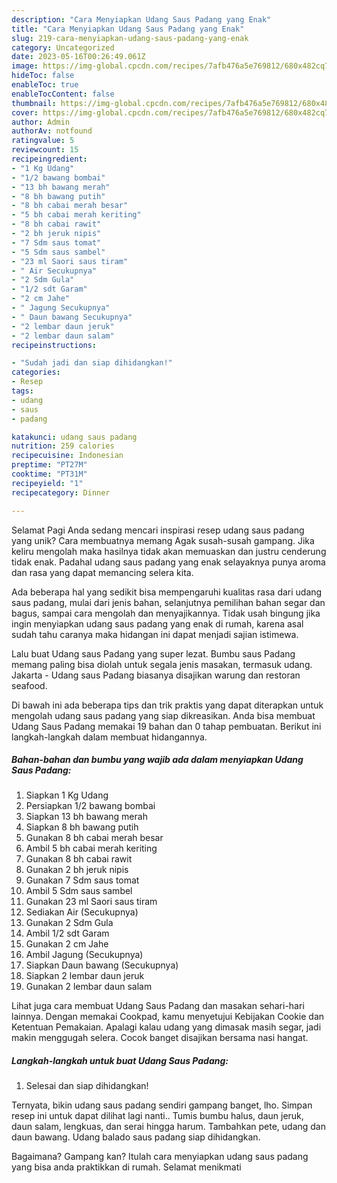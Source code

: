 ```yaml
---
description: "Cara Menyiapkan Udang Saus Padang yang Enak"
title: "Cara Menyiapkan Udang Saus Padang yang Enak"
slug: 219-cara-menyiapkan-udang-saus-padang-yang-enak
category: Uncategorized
date: 2023-05-16T00:26:49.061Z
image: https://img-global.cpcdn.com/recipes/7afb476a5e769812/680x482cq70/udang-saus-padang-foto-resep-utama.jpg
hideToc: false
enableToc: true
enableTocContent: false
thumbnail: https://img-global.cpcdn.com/recipes/7afb476a5e769812/680x482cq70/udang-saus-padang-foto-resep-utama.jpg
cover: https://img-global.cpcdn.com/recipes/7afb476a5e769812/680x482cq70/udang-saus-padang-foto-resep-utama.jpg
author: Admin
authorAv: notfound
ratingvalue: 5
reviewcount: 15
recipeingredient:
- "1 Kg Udang"
- "1/2 bawang bombai"
- "13 bh bawang merah"
- "8 bh bawang putih"
- "8 bh cabai merah besar"
- "5 bh cabai merah keriting"
- "8 bh cabai rawit"
- "2 bh jeruk nipis"
- "7 Sdm saus tomat"
- "5 Sdm saus sambel"
- "23 ml Saori saus tiram"
- " Air Secukupnya"
- "2 Sdm Gula"
- "1/2 sdt Garam"
- "2 cm Jahe"
- " Jagung Secukupnya"
- " Daun bawang Secukupnya"
- "2 lembar daun jeruk"
- "2 lembar daun salam"
recipeinstructions:

- "Sudah jadi dan siap dihidangkan!"
categories:
- Resep
tags:
- udang
- saus
- padang

katakunci: udang saus padang 
nutrition: 259 calories
recipecuisine: Indonesian
preptime: "PT27M"
cooktime: "PT31M"
recipeyield: "1"
recipecategory: Dinner

---
```



Selamat Pagi Anda sedang mencari inspirasi resep udang saus padang yang unik? Cara membuatnya memang Agak susah-susah gampang. Jika keliru mengolah maka hasilnya tidak akan memuaskan dan justru cenderung tidak enak. Padahal udang saus padang yang enak selayaknya punya aroma dan rasa yang dapat memancing selera kita.


Ada beberapa hal yang sedikit bisa mempengaruhi kualitas rasa dari udang saus padang, mulai dari jenis bahan, selanjutnya pemilihan bahan segar dan bagus, sampai cara mengolah dan menyajikannya. Tidak usah bingung jika ingin menyiapkan udang saus padang yang enak di rumah, karena asal sudah tahu caranya maka hidangan ini dapat menjadi sajian istimewa.

Lalu buat Udang saus Padang yang super lezat. Bumbu saus Padang memang paling bisa diolah untuk segala jenis masakan, termasuk udang. Jakarta - Udang saus Padang biasanya disajikan warung dan restoran seafood.


Di bawah ini ada beberapa tips dan trik praktis yang dapat diterapkan untuk mengolah udang saus padang yang siap dikreasikan. Anda bisa membuat Udang Saus Padang memakai 19 bahan dan 0 tahap pembuatan. Berikut ini langkah-langkah dalam membuat hidangannya.

<!--inarticleads1-->

##### Bahan-bahan dan bumbu yang wajib ada dalam menyiapkan Udang Saus Padang:

1. Siapkan 1 Kg Udang
1. Persiapkan 1/2 bawang bombai
1. Siapkan 13 bh bawang merah
1. Siapkan 8 bh bawang putih
1. Gunakan 8 bh cabai merah besar
1. Ambil 5 bh cabai merah keriting
1. Gunakan 8 bh cabai rawit
1. Gunakan 2 bh jeruk nipis
1. Gunakan 7 Sdm saus tomat
1. Ambil 5 Sdm saus sambel
1. Gunakan 23 ml Saori saus tiram
1. Sediakan  Air (Secukupnya)
1. Gunakan 2 Sdm Gula
1. Ambil 1/2 sdt Garam
1. Gunakan 2 cm Jahe
1. Ambil  Jagung (Secukupnya)
1. Siapkan  Daun bawang (Secukupnya)
1. Siapkan 2 lembar daun jeruk
1. Gunakan 2 lembar daun salam


Lihat juga cara membuat Udang Saus Padang dan masakan sehari-hari lainnya. Dengan memakai Cookpad, kamu menyetujui Kebijakan Cookie dan Ketentuan Pemakaian. Apalagi kalau udang yang dimasak masih segar, jadi makin menggugah selera. Cocok banget disajikan bersama nasi hangat. 

<!--inarticleads2-->

##### Langkah-langkah untuk buat Udang Saus Padang:


1. Selesai dan siap dihidangkan!

Ternyata, bikin udang saus padang sendiri gampang banget, lho. Simpan resep ini untuk dapat dilihat lagi nanti.. Tumis bumbu halus, daun jeruk, daun salam, lengkuas, dan serai hingga harum. Tambahkan pete, udang dan daun bawang. Udang balado saus padang siap dihidangkan. 

Bagaimana? Gampang kan? Itulah cara menyiapkan udang saus padang yang bisa anda praktikkan di rumah. Selamat menikmati

